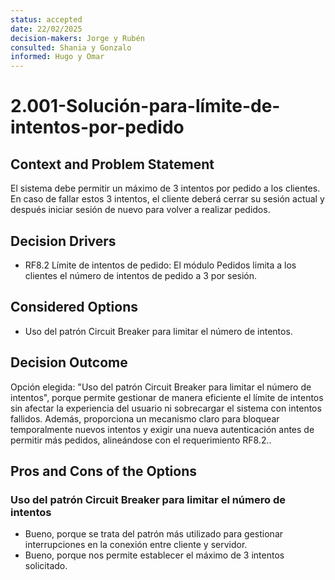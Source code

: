 ```yaml
---
status: accepted
date: 22/02/2025
decision-makers: Jorge y Rubén
consulted: Shania y Gonzalo
informed: Hugo y Omar
---
```


# 2.001-Solución-para-límite-de-intentos-por-pedido

## Context and Problem Statement

El sistema debe permitir un máximo de 3 intentos por pedido a los clientes. En caso de fallar estos 3 intentos, el cliente deberá cerrar su sesión actual y después iniciar sesión de nuevo para volver a realizar pedidos.

## Decision Drivers

* RF8.2 Límite de intentos de pedido: El módulo Pedidos limita a los clientes el número de intentos de pedido a 3 por sesión.

## Considered Options

* Uso del patrón Circuit Breaker para limitar el número de intentos.

## Decision Outcome

Opción elegida: "Uso del patrón Circuit Breaker para limitar el número de intentos", porque permite gestionar de manera eficiente el límite de intentos sin afectar la experiencia del usuario ni sobrecargar el sistema con intentos fallidos. Además, proporciona un mecanismo claro para bloquear temporalmente nuevos intentos y exigir una nueva autenticación antes de permitir más pedidos, alineándose con el requerimiento RF8.2..

## Pros and Cons of the Options

### Uso del patrón Circuit Breaker para limitar el número de intentos

* Bueno, porque se trata del patrón más utilizado para gestionar interrupciones en la conexión entre cliente y servidor.
* Bueno, porque nos permite establecer el máximo de 3 intentos solicitado.

